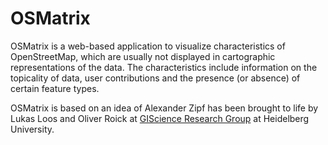 # OSMatrix

OSMatrix is a web-based application to visualize characteristics of OpenStreetMap, which are usually not displayed in cartographic representations of the data. The characteristics include information on the topicality of data, user contributions and the presence (or absence) of certain feature types.

OSMatrix is based on an idea of Alexander Zipf has been brought to life by Lukas Loos and Oliver Roick at [GIScience Research Group](http://giscience.uni-hd.de) at Heidelberg University.
